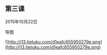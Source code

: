 ## 第三课

2015年10月22日

导图

![http://i13.tietuku.com/d1eafc655950279e.png](http://i13.tietuku.com/d1eafc655950279e.png)